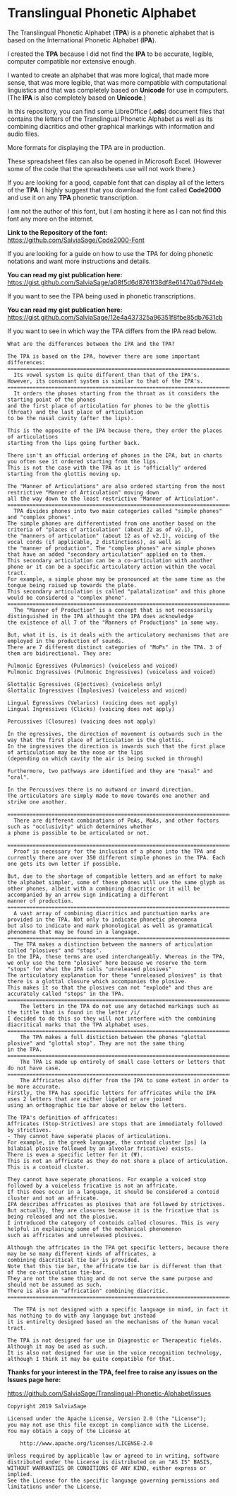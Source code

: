 # Translingual Phonetic Alphabet
The Translingual Phonetic Alphabet (**TPA**) is a phonetic alphabet that is based on the International Phonetic Alphabet (**IPA**).

I created the **TPA** because I did not find the **IPA** to be accurate, legible, computer compatible nor extensive enough.

I wanted to create an alphabet that was more logical, that made more sense, that was more legible, that was more compatible
with computational linguistics and that was completely based on **Unicode** for use in computers.
(The **IPA** is also completely based on **Unicode**.)

In this repository, you can find some LibreOffice (**.ods**) document files that contains the letters of the
Translingual Phonetic Alphabet as well as its combining diacritics and other graphical markings with information and audio files.

More formats for displaying the TPA are in production.

These spreadsheet files can also be opened in Microsoft Excel.
(However some of the code that the spreadsheets use will not work there.)

If you are looking for a good, capable font that can display all of the letters of the **TPA**.
I highly suggest that you download the font called **Code2000** and use it on any **TPA** phonetic transcription.

I am not the author of this font, but I am hosting it here as I can not find this font any more on the internet.

**Link to the Repository of the font:**
https://github.com/SalviaSage/Code2000-Font

If you are looking for a guide on how to use the TPA for doing phonetic notations and want more instructions and details.

**You can read my gist publication here:**
https://gist.github.com/SalviaSage/a08f5d6d8761f38df8e61470a679d4eb

If you want to see the TPA being used in phonetic transcriptions.

**You can read my gist publication here:**
https://gist.github.com/SalviaSage/12e4a437325a96351f8fbe85db7631cb

If you want to see in which way the TPA differs from the IPA read below.

~~~
What are the differences between the IPA and the TPA?

The TPA is based on the IPA, however there are some important differences:
====================================================================================================
  Its vowel system is quite different than that of the IPA's.
However, its consonant system is similar to that of the IPA's.
====================================================================================================
  It orders the phones starting from the throat as it considers the starting point of the phones
and the first place of articulation for phones to be the glottis (throat) and the last place of articulation 
to be the nasal cavity (after the lips).

This is the opposite of the IPA because there, they order the places of articulations
starting from the lips going further back.

There isn't an official ordering of phones in the IPA, but in charts you often see it ordered starting from the lips.
This is not the case with the TPA as it is "officially" ordered starting from the glottis moving up.

The "Manner of Articulations" are also ordered starting from the most restrictive "Manner of Articulation" moving down
all the way down to the least restrictive "Manner of Articulation".
====================================================================================================
  TPA divides phones into two main categories called "simple phones" and "complex phones".
The simple phones are differentiated from one another based on the criteria of "places of articulation" (about 22 as of v2.1),
the "manners of articulation" (about 12 as of v2.1), voicing of the vocal cords (if applicable, 2 distinctions), as well as
the "manner of production". The "complex phones" are simple phones that have an added "secondary articulation" applied on to them.
This secondary articulation can be a co-articulation with another phone or it can be a specific articulatory action within the vocal tract.
For example, a simple phone may be pronounced at the same time as the tongue being raised up towards the plate.
This secondary articulation is called "palatalization" and this phone would be considered a "complex phone".
====================================================================================================
  The "Manner of Production" is a concept that is not necessarily distinguished in the IPA althought the IPA does acknowledge
the existence of all 7 of the "Manners of Productions" in some way.

But, what it is, is it deals with the articulatory mechanisms that are employed in the production of sounds.
There are 7 different distinct categories of "MoPs" in the TPA. 3 of them are bidirectional. They are:

Pulmonic Egressives (Pulmonics) (voiceless and voiced)
Pulmonic Ingressives (Pulmonic Ingressives) (voiceless and voiced)

Glottalic Egressives (Ejectives) (voiceless only)
Glottalic Ingressives (Implosives) (voiceless and voiced)

Lingual Egressives (Velarics) (voicing does not apply)
Lingual Ingressives (Clicks) (voicing does not apply)

Percussives (Closures) (voicing does not apply)

In the egressives, the direction of movement is outwards such in the way that the first place of articulation is the glottis.
In the ingressives the direction is inwards such that the first place of articulation may be the nose or the lips
(depending on which cavity the air is being sucked in through)

Furthermore, two pathways are identified and they are "nasal" and "oral".

In the Percussives there is no outward or inward direction.
The articulators are simply made to move towards one another and strike one another.

====================================================================================================
  There are different combinations of PoAs, MoAs, and other factors such as "occlusivity" which determines whether
a phone is possible to be articulated or not.

====================================================================================================
  Proof is necessary for the inclusion of a phone into the TPA and currently there are over 350 different simple phones in the TPA. Each one gets its own letter if possible. 

But, due to the shortage of compatible letters and an effort to make the alphabet simpler, some of these phones will use the same glyph as other phones, albeit with a combining diacritic or it will be accompanied by an arrow sign indicating a different
manner of production.
====================================================================================================
  A vast array of combining diacritics and punctuation marks are provided in the TPA. Not only to indicate phonetic phenomena
but also to indicate and mark phonological as well as grammatical phenomena that may be found in a language.
====================================================================================================
  The TPA makes a distinction between the manners of articulation called "plosives" and "stops".
In the IPA, these terms are used interchangeably. Whereas in the TPA,
we only use the term "plosive" here because we reserve the term "stops" for what the IPA calls "unreleased plosives"
The articulatory explanation for these "unreleased plosives" is that there is a glottal closure which accompanies the plosive.
This makes it so that the plosives can not "explode" and thus are accurately called "stops" in the TPA.
====================================================================================================
	The letters in the TPA do not use any detached markings such as the tittle that is found in the letter /i/
I decided to do this so they will not interfere with the combining diacritical marks that the TPA alphabet uses.
====================================================================================================
	The TPA makes a full distiction between the phones "glottal plosive" and "glottal stop". They are not the same thing
in the TPA.
====================================================================================================
	The TPA is made up entirely of small case letters or letters that do not have case.
====================================================================================================
	The Affricates also differ from the IPA to some extent in order to be more accurate.
Firstly, the TPA has specific letters for affricates while the IPA uses 2 letters that are either ligated or are joined
using an orthographic tie bar above or below the letters.

The TPA's definition of affricates:
Affricates (Stop-Strictives) are stops that are immediately followed by strictives.
- They cannot have seperate places of articulations.
For example, in the greek language, the contoid cluster [ps] (a bilabial plosive followed by an alveolar fricative) exists.
There is even a specific letter for it (Ψ).
This is not an affricate as they do not share a place of articulation. This is a contoid cluster.

They cannot have seperate phonations. For example a voiced stop followed by a voiceless fricative is not an affricate.
If this does occur in a language, it should be considered a contoid cluster and not an affricate.
IPA describes affricates as plosives that are followed by strictives. But actually, they are closures because it is the fricative that is being released and not the plosive. 
I introduced the category of contoids called closures. This is very helpful in explaining some of the mechanical phenomenon
such as affricates and unreleased plosives.

Although the affricates in the TPA get specific letters, because there may be so many different kinds of affricates, a
combining diacritical tie bar is provided.
Note that this tie bar, the affricate tie bar is different than that of the co-articulation tie-bar.
They are not the same thing and do not serve the same purpose and should not be assumed as such.
There is also an "affrication" combining diacritic.
====================================================================================================

  The TPA is not designed with a specific language in mind, in fact it has nothing to do with any language but instead
it is entirelty designed based on the mechanisms of the human vocal tract.

The TPA is not designed for use in Diagnostic or Therapeutic fields. Although it may be used as such.
It is also not designed for use in the voice recognition technology, although I think it may be quite compatible for that.

~~~

**Thanks for your interest in the TPA, feel free to raise any issues on the Issues page here:**

https://github.com/SalviaSage/Translingual-Phonetic-Alphabet/issues

~~~
Copyright 2019 SalviaSage

Licensed under the Apache License, Version 2.0 (the "License");
you may not use this file except in compliance with the License.
You may obtain a copy of the License at

    http://www.apache.org/licenses/LICENSE-2.0

Unless required by applicable law or agreed to in writing, software
distributed under the License is distributed on an "AS IS" BASIS,
WITHOUT WARRANTIES OR CONDITIONS OF ANY KIND, either express or implied.
See the License for the specific language governing permissions and
limitations under the License.
~~~
